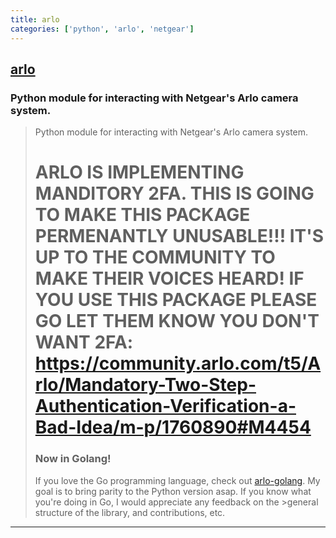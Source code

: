 ```yaml
---
title: arlo
categories: ['python', 'arlo', 'netgear']
---
```

## [arlo](https://github.com/jeffreydwalter/arlo)

### Python module for interacting with Netgear's Arlo camera system.

> Python module for interacting with Netgear's Arlo camera system.
>
># ARLO IS IMPLEMENTING MANDITORY 2FA. THIS IS GOING TO MAKE THIS PACKAGE PERMENANTLY UNUSABLE!!! IT'S UP TO THE COMMUNITY TO MAKE THEIR VOICES HEARD! IF YOU USE THIS PACKAGE PLEASE GO LET THEM KNOW YOU DON'T WANT 2FA: https://community.arlo.com/t5/Arlo/Mandatory-Two-Step-Authentication-Verification-a-Bad-Idea/m-p/1760890#M4454
>
>### Now in Golang!
>If you love the Go programming language, check out [arlo-golang](https://github.com/jeffreydwalter/arlo-golang).
>My goal is to bring parity to the Python version asap. If you know what you're doing in Go, I would appreciate any feedback on the >general structure of the library, and contributions, etc.

---